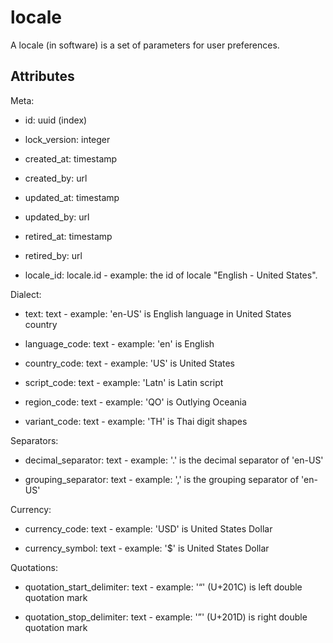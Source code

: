 # locale


A locale (in software) is a set of parameters for user preferences.

## Attributes

Meta:

* id: uuid (index)

* lock_version: integer

* created_at: timestamp

* created_by: url

* updated_at: timestamp

* updated_by: url

* retired_at: timestamp

* retired_by: url

* locale_id: locale.id - example: the id of locale "English - United States".

Dialect:

* text: text - example: 'en-US' is English language in United States country

* language_code: text - example: 'en' is English

* country_code: text - example: 'US' is United States

* script_code: text - example: 'Latn' is Latin script

* region_code: text - example: 'QO' is Outlying Oceania

* variant_code: text - example: 'TH' is Thai digit shapes

Separators:

* decimal_separator: text - example: '.' is the decimal separator of 'en-US'

* grouping_separator: text - example: ',' is the grouping separator of 'en-US'

Currency:

* currency_code: text - example: 'USD' is United States Dollar

* currency_symbol: text - example: '$' is United States Dollar

Quotations:

* quotation_start_delimiter: text - example: '“' (U+201C) is left double quotation mark

* quotation_stop_delimiter: text - example: '”' (U+201D) is right double quotation mark

